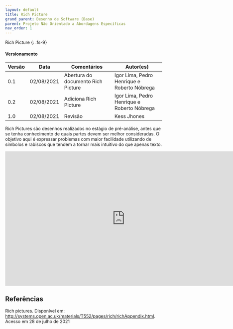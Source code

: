 ```yaml
---
layout: default
title: Rich Picture
grand_parent: Desenho de Software (Base)
parent: Projeto Não Orientado a Abordagens Específicas
nav_order: 1
---
```


Rich Picture
{: .fs-9}

#### Versionamento

|Versão | Data | Comentários | Autor(es) |
|-------|------|-------------|-----------|
|0.1|02/08/2021|Abertura do documento Rich Picture|Igor Lima, Pedro Henrique e Roberto Nóbrega|
|0.2|02/08/2021|Adiciona Rich Picture|Igor Lima, Pedro Henrique e Roberto Nóbrega|
|1.0|02/08/2021|Revisão|Kess Jhones|

Rich Pictures são desenhos realizados no estágio de pré-análise, antes que se tenha conhecimento de quais partes devem ser melhor consideradas. O objetivo aqui é expressar problemas com maior facilidade utilizando de símbolos e rabiscos que tendem a tornar mais intuitivo do que apenas texto.

<iframe width="768" height="432" src="https://miro.com/app/embed/o9J_l4XzDM4=/?pres=1&frameId=3074457362033560450" frameBorder="0" scrolling="no" allowFullScreen></iframe>

## Referências

Rich pictures. Disponível em: <http://systems.open.ac.uk/materials/T552/pages/rich/richAppendix.html>. Acesso em 28 de julho de 2021
